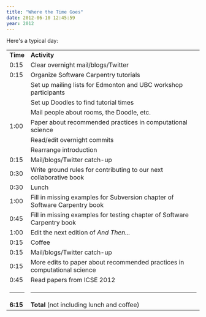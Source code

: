 ```yaml
---
title: "Where the Time Goes"
date: 2012-06-10 12:45:59
year: 2012
---
```

Here's a typical day:
<table>
<tbody>
<tr>
<td><strong>Time</strong></td>
<td><strong>Activity</strong></td>
</tr>
<tr>
<td>0:15</td>
<td>Clear overnight mail/blogs/Twitter</td>
</tr>
<tr>
<td>0:15</td>
<td>Organize Software Carpentry tutorials</td>
</tr>
<tr>
<td></td>
<td>Set up mailing lists for Edmonton and UBC workshop participants</td>
</tr>
<tr>
<td></td>
<td>Set up Doodles to find tutorial times</td>
</tr>
<tr>
<td></td>
<td>Mail people about rooms, the Doodle, etc.</td>
</tr>
<tr>
<td>1:00</td>
<td>Paper about recommended practices in computational science</td>
</tr>
<tr>
<td></td>
<td>Read/edit overnight commits</td>
</tr>
<tr>
<td></td>
<td>Rearrange introduction</td>
</tr>
<tr>
<td>0:15</td>
<td>Mail/blogs/Twitter catch-up</td>
</tr>
<tr>
<td>0:30</td>
<td>Write ground rules for contributing to our next collaborative book</td>
</tr>
<tr>
<td>0:30</td>
<td>Lunch</td>
</tr>
<tr>
<td>1:00</td>
<td>Fill in missing examples for Subversion chapter of Software Carpentry book</td>
</tr>
<tr>
<td>0:45</td>
<td>Fill in missing examples for testing chapter of Software Carpentry book</td>
</tr>
<tr>
<td>1:00</td>
<td>Edit the next edition of <cite>And Then...</cite></td>
</tr>
<tr>
<td>0:15</td>
<td>Coffee</td>
</tr>
<tr>
<td>0:15</td>
<td>Mail/blogs/Twitter catch-up</td>
</tr>
<tr>
<td>0:15</td>
<td>More edits to paper about recommended practices in computational science</td>
</tr>
<tr>
<td>0:45</td>
<td>Read papers from ICSE 2012</td>
</tr>
<tr>
<td>

<hr />

</td>
<td>

<hr />

</td>
</tr>
<tr>
<td><strong>6:15</strong></td>
<td><strong>Total</strong> (not including lunch and coffee)</td>
</tr>
</tbody>
</table>
